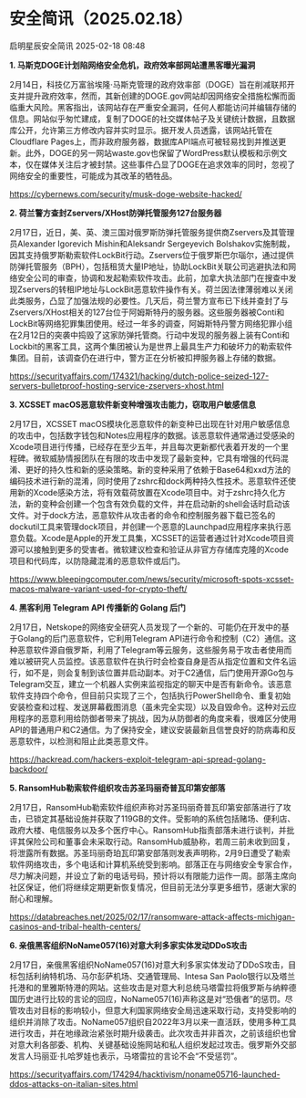 #  安全简讯（2025.02.18）   
 启明星辰安全简讯   2025-02-18 08:48  
  
**1. 马斯克DOGE计划陷网络安全危机，政府效率部网站遭黑客曝光漏洞**  
  
2月14日，科技亿万富翁埃隆·马斯克管理的政府效率部（DOGE）旨在削减联邦开支并提升政府效率，然而，其新创建的DOGE.gov网站却因网络安全措施松懈而面临重大风险。黑客指出，该网站存在严重安全漏洞，任何人都能访问并编辑存储的信息。网站似乎匆忙建成，复制了DOGE的社交媒体帖子及关键统计数据，且数据库公开，允许第三方修改内容并实时显示。据开发人员透露，该网站托管在Cloudflare Pages上，而非政府服务器，数据库API端点可被轻易找到并推送更新。此外，DOGE的另一网站waste.gov也保留了WordPress默认模板和示例文本，仅在媒体关注后才被封禁。这些事件凸显了DOGE在追求效率的同时，忽视了网络安全的重要性，可能成为其改革的牺牲品。  
  
https://cybernews.com/security/musk-doge-website-hacked/  
  
  
**2. 荷兰警方查封Zservers/XHost防弹托管服务127台服务器**  
  
2月17日，近日，美、英、澳三国对俄罗斯防弹托管服务提供商Zservers及其管理员Alexander Igorevich Mishin和Aleksandr Sergeyevich Bolshakov实施制裁，因其支持俄罗斯勒索软件LockBit行动。Zservers位于俄罗斯巴尔瑙尔，通过提供防弹托管服务（BPH），包括租赁大量IP地址，协助LockBit关联公司逃避执法和网络安全公司的审查，协调和发起勒索软件攻击。此前，加拿大执法部门在搜查中发现Zservers的转租IP地址与LockBit恶意软件操作有关。荷兰因法律薄弱难以关闭此类服务，凸显了加强法规的必要性。几天后，荷兰警方宣布已下线并查封了与Zservers/XHost相关的127台位于阿姆斯特丹的服务器。这些服务器被Conti和LockBit等网络犯罪集团使用。经过一年多的调查，阿姆斯特丹警方网络犯罪小组在2月12日的突袭中捣毁了这家防弹托管商。行动中发现的服务器上装有Conti和Lockbit的黑客工具，这两个集团被认为是世界上最具生产力和破坏力的勒索软件集团。目前，该调查仍在进行中，警方正在分析被扣押服务器上存储的数据。  
  
https://securityaffairs.com/174321/hacking/dutch-police-seized-127-servers-bulletproof-hosting-service-zservers-xhost.html  
  
  
**3. XCSSET macOS恶意软件新变种增强攻击能力，窃取用户敏感信息**  
  
2月17日，XCSSET macOS模块化恶意软件的新变种已出现在针对用户敏感信息的攻击中，包括数字钱包和Notes应用程序的数据。该恶意软件通常通过受感染的Xcode项目进行传播，已经存在至少五年，并且每次更新都代表着开发的一个里程碑。微软威胁情报团队在有限的攻击中发现了最新变种，它具有增强的代码混淆、更好的持久性和新的感染策略。新的变种采用了依赖于Base64和xxd方法的编码技术进行新的混淆，同时使用了zshrc和dock两种持久性技术。恶意软件还使用新的Xcode感染方法，将有效载荷放置在Xcode项目中。对于zshrc持久化方法，新的变种会创建一个包含有效负载的文件，并在启动新的shell会话时启动该文件。对于dock方法，恶意软件从攻击者的命令和控制服务器下载已签名的dockutil工具来管理dock项目，并创建一个恶意的Launchpad应用程序来执行恶意负载。Xcode是Apple的开发工具集，XCSSET的运营者通过针对Xcode项目资源可以接触到更多的受害者。微软建议检查和验证从非官方存储库克隆的Xcode项目和代码库，以防隐藏混淆的恶意软件或后门。  
  
https://www.bleepingcomputer.com/news/security/microsoft-spots-xcsset-macos-malware-variant-used-for-crypto-theft/  
  
  
**4. 黑客利用 Telegram API 传播新的 Golang 后门**  
  
2月17日，Netskope的网络安全研究人员发现了一个新的、可能仍在开发中的基于Golang的后门恶意软件，它利用Telegram API进行命令和控制（C2）通信。这种恶意软件源自俄罗斯，利用了Telegram等云服务，这些服务易于攻击者使用而难以被研究人员监控。该恶意软件在执行时会检查自身是否从指定位置和文件名运行，如不是，则会复制到该位置并启动副本。对于C2通信，后门使用开源Go包与Telegram交互，建立一个机器人实例来监视指定的聊天中是否有新命令。该恶意软件支持四个命令，但目前只实现了三个，包括执行PowerShell命令、重复初始安装检查和过程、发送屏幕截图消息（虽未完全实现）以及自毁命令。这种对云应用程序的恶意利用给防御者带来了挑战，因为从防御者的角度来看，很难区分使用API的普通用户和C2通信。为了保持安全，建议安装最新且信誉良好的防病毒和反恶意软件，以检测和阻止此类恶意文件。  
  
https://hackread.com/hackers-exploit-telegram-api-spread-golang-backdoor/  
  
  
**5. RansomHub勒索软件组织攻击苏圣玛丽奇普瓦印第安部落**  
  
2月17日，RansomHub勒索软件组织声称对苏圣玛丽奇普瓦印第安部落进行了攻击，已锁定其基础设施并获取了119GB的文件。受影响的系统包括赌场、便利店、政府大楼、电信服务以及多个医疗中心。RansomHub指责部落未进行谈判，并批评其保险公司和董事会未采取行动。RansomHub威胁称，若周三前未收到回复，将泄露所有数据。苏圣玛丽奇珀瓦印第安部落则发表声明称，2月9日遭受了勒索软件网络攻击，多个电话和计算机系统受到影响。部落正在与网络安全专家合作，尽力解决问题，并设立了新的电话号码，预计将以有限能力运作一周。部落主席向社区保证，他们将继续定期更新恢复情况，但目前无法分享更多细节，感谢大家的耐心和理解。  
  
https://databreaches.net/2025/02/17/ransomware-attack-affects-michigan-casinos-and-tribal-health-centers/  
  
  
**6. 亲俄黑客组织NoName057(16)对意大利多家实体发动DDoS攻击**  
  
2月17日，亲俄黑客组织NoName057(16)对意大利多家实体发动了DDoS攻击，目标包括利纳特机场、马尔彭萨机场、交通管理局、Intesa San Paolo银行以及塔兰托港和的里雅斯特港的网站。这些攻击是对意大利总统马塔雷拉将俄罗斯与纳粹德国历史进行比较的言论的回应，NoName057(16)声称这是对“恐俄者”的惩罚。尽管攻击对目标的影响较小，但意大利国家网络安全局迅速采取行动，支持受影响的组织并消除了攻击。NoName057组织自2022年3月以来一直活跃，使用多种工具进行攻击，并在地缘政治紧张时期升级袭击。此次攻击并非首次，之前该组织也曾对意大利各部委、机构、关键基础设施网站和私人组织发起过攻击。俄罗斯外交部发言人玛丽亚·扎哈罗娃也表示，马塔雷拉的言论不会“不受惩罚”。  
  
https://securityaffairs.com/174294/hacktivism/noname05716-launched-ddos-attacks-on-italian-sites.html  
  
